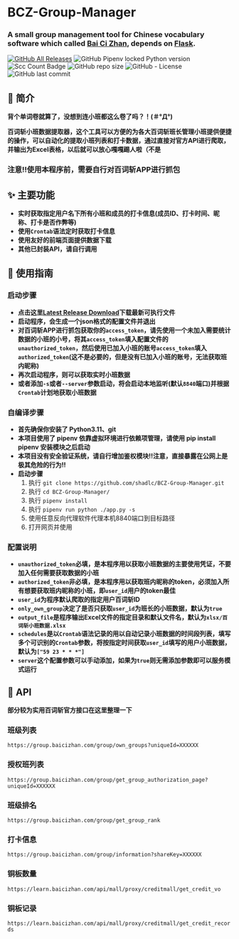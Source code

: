 # BCZ-Group-Manager

### A small group management tool for Chinese vocabulary software which  called [Bai Ci Zhan](https://www.baicizhan.com/), depends on [Flask](https://github.com/pallets/flask).

[![GitHub All Releases](https://img.shields.io/github/downloads/shadlc/BCZ-Group-Manager/total)](../../releases)
![GitHub Pipenv locked Python version](https://img.shields.io/github/pipenv/locked/python-version/shadlc/BCZ-Group-Manager)
![Scc Count Badge](https://sloc.xyz/github/shadlc/BCZ-Group-Manager)
![GitHub repo size](https://img.shields.io/github/repo-size/shadlc/BCZ-Group-Manager)
![GitHub - License](https://img.shields.io/github/license/shadlc/BCZ-Group-Manager)
![GitHub last commit](https://img.shields.io/github/last-commit/shadlc/BCZ-Group-Manager)

## 💬 简介
**背个单词卷就算了，没想到连小班都这么卷了吗？！(＃°Д°)**

**百词斩小班数据提取器，这个工具可以方便的为各大百词斩班长管理小班提供便捷的操作，可以自动化的提取小班列表和打卡数据，通过直接对官方API进行爬取，并输出为Excel表格，以后就可以放心嘎嘎踢人啦（不是**

### **注意‼️使用本程序前，需要自行对百词斩APP进行抓包**

## ✨ 主要功能

- **实时获取指定用户名下所有小班和成员的打卡信息(成员ID、打卡时间、昵称、打卡是否作弊等)**
- **使用`Crontab`语法定时获取打卡信息**
- **使用友好的前端页面提供数据下载**
- **其他已封装API，请自行调用**


## 📝 使用指南

### 启动步骤
- **点击这里[Latest Release Download](https://github.com/shadlc/BCZ-Group-Manager/releases/latest)下载最新可执行文件**
- **启动程序，会生成一个json格式的配置文件并退出**
- **对百词斩APP进行抓包获取你的`access_token`，请先使用一个未加入需要统计数据的小班的小号，将其`access_token`填入配置文件的`unauthorized_token`，然后使用已加入小班的账号`access_token`填入`authorized_token`(这不是必要的，但是没有已加入小班的账号，无法获取班内昵称)**
- **再次启动程序，则可以获取实时小班数据**
- **或者添加`-s`或者`--server`参数启动，将会启动本地监听(默认`8840`端口)并根据`Crontab`计划地获取小班数据**

### 自编译步骤
- **首先确保你安装了 Python3.11、git**
- **本项目使用了 pipenv 依靠虚拟环境进行依赖项管理，请使用 pip install pipenv 安装模块之后启动**
- **本项目没有安全验证系统，请自行增加鉴权模块‼️注意，直接暴露在公网上是极其危险的行为‼️**
- **启动步骤**
  1. 执行 `git clone https://github.com/shadlc/BCZ-Group-Manager.git`
  2. 执行 `cd BCZ-Group-Manager/`
  3. 执行 `pipenv install`
  4. 执行 `pipenv run python ./app.py -s`
  5. 使用任意反向代理软件代理本机8840端口到目标路径
  6. 打开网页并使用

### 配置说明
- **`unauthorized_token`必填，是本程序用以获取小班数据的主要使用凭证，不要加入任何需要获取数据的小班**
- **`authorized_token`非必填，是本程序用以获取班内昵称的token，必须加入所有想要获取班内昵称的小班，即`user_id`用户的token最佳**
- **`user_id`为程序默认爬取的指定用户百词斩ID**
- **`only_own_group`决定了是否只获取`user_id`为班长的小班数据，默认为`true`**
- **`output_file`是程序输出Excel文件的指定目录和默认文件名，默认为`xlsx/百词斩小班数据.xlsx`**
- **`schedules`是以`Crontab`语法记录的用以自动记录小班数据的时间段列表，填写多个可识别的`Crontab`参数，将按指定时间获取`user_id`填写的用户小班数据，默认为`["59 23 * * *"]`**
- **`server`这个配置参数可以手动添加，如果为`true`则无需添加参数即可以服务模式运行**


## 🔌 API

**部分较为实用百词斩官方接口在这里整理一下**

### 班级列表
`https://group.baicizhan.com/group/own_groups?uniqueId=XXXXXX`

### 授权班列表
`https://group.baicizhan.com/group/get_group_authorization_page?uniqueId=XXXXXX`

### 班级排名
`https://group.baicizhan.com/group/get_group_rank`

### 打卡信息
`https://group.baicizhan.com/group/information?shareKey=XXXXXX`

### 铜板数量
`https://learn.baicizhan.com/api/mall/proxy/creditmall/get_credit_vo`

### 铜板记录
`https://learn.baicizhan.com/api/mall/proxy/creditmall/get_credit_records`
